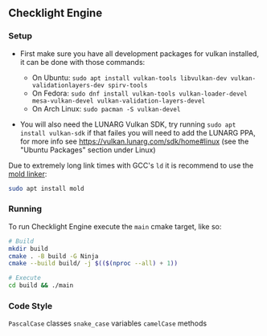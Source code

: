## Checklight Engine

### Setup

- First make sure you have all development packages for vulkan installed, it can be done with those commands:
  
  - On Ubuntu: `sudo apt install vulkan-tools libvulkan-dev vulkan-validationlayers-dev spirv-tools`
  - On Fedora: `sudo dnf install vulkan-tools vulkan-loader-devel mesa-vulkan-devel vulkan-validation-layers-devel`
  - On Arch Linux: `sudo pacman -S vulkan-devel`

- You will also need the LUNARG Vulkan SDK, try running `sudo apt install vulkan-sdk` if that failes you will need to add the LUNARG PPA,
  for more info see https://vulkan.lunarg.com/sdk/home#linux (see the "Ubuntu Packages" section under Linux)

Due to extremely long link times with GCC's `ld` it is recommend 
to use the [mold linker](https://github.com/rui314/mold):

```bash
sudo apt install mold
```

### Running

To run Checklight Engine execute the `main` cmake target, 
like so:

```bash
# Build
mkdir build
cmake . -B build -G Ninja
cmake --build build/ -j $(($(nproc --all) + 1))

# Execute
cd build && ./main
```

### Code Style

`PascalCase` classes
`snake_case` variables
`camelCase` methods



